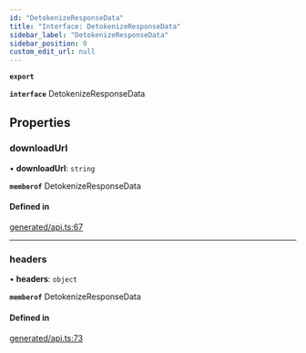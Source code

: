 ```yaml
---
id: "DetokenizeResponseData"
title: "Interface: DetokenizeResponseData"
sidebar_label: "DetokenizeResponseData"
sidebar_position: 0
custom_edit_url: null
---
```


**`export`**

**`interface`** DetokenizeResponseData

## Properties

### downloadUrl

• **downloadUrl**: `string`

**`memberof`** DetokenizeResponseData

#### Defined in

[generated/api.ts:67](https://github.com/refinery-labs/lunasec-monorepo/blob/84c42bc/js/sdks/packages/tokenizer-sdk/src/generated/api.ts#L67)

___

### headers

• **headers**: `object`

**`memberof`** DetokenizeResponseData

#### Defined in

[generated/api.ts:73](https://github.com/refinery-labs/lunasec-monorepo/blob/84c42bc/js/sdks/packages/tokenizer-sdk/src/generated/api.ts#L73)
